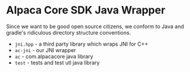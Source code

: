 # Alpaca Core SDK Java Wrapper

Since we want to be good open source citizens, we conform to Java and gradle's ridiculous directory structure conventions.

* `jni.hpp` - a third party library which wraps JNI for C++
* `ac-jni` - our JNI wrapper
* `ac` - com.alpacacore java library
* `test` - tests and test utl java library
